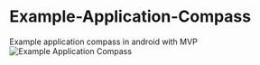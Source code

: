 # Example-Application-Compass
Example application compass in android with MVP
![Example Application Compass](https://i.imgsafe.org/4676b95041.png)
